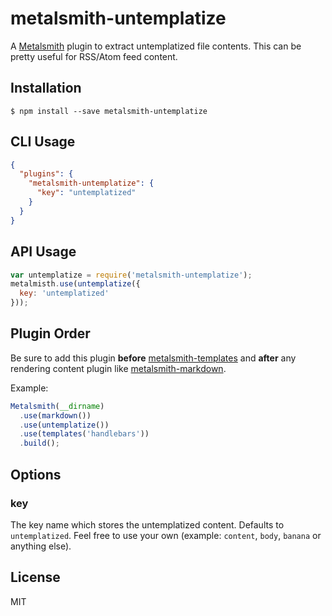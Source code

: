 # metalsmith-untemplatize

A [Metalsmith](http://metalsmith.io) plugin to extract untemplatized file contents.
This can be pretty useful for RSS/Atom feed content.

## Installation

```
$ npm install --save metalsmith-untemplatize
```

## CLI Usage

```json
{
  "plugins": {
    "metalsmith-untemplatize": {
      "key": "untemplatized"
    }
  }
}
```

## API Usage

```js
var untemplatize = require('metalsmith-untemplatize');
metalmisth.use(untemplatize({
  key: 'untemplatized'
}));
```

## Plugin Order

Be sure to add this plugin **before** [metalsmith-templates](https://github.com/segmentio/metalsmith-templates)
and **after** any rendering content plugin like [metalsmith-markdown](https://github.com/segmentio/metalsmith-markdown).

Example:

```js
Metalsmith(__dirname)
  .use(markdown())
  .use(untemplatize())
  .use(templates('handlebars'))
  .build();
```

## Options

### key

The key name which stores the untemplatized content. Defaults to `untemplatized`.
Feel free to use your own (example: `content`, `body`, `banana` or anything else).

## License

MIT
